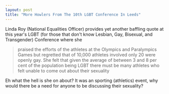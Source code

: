 ```yaml
---
layout: post
title: "More Howlers From The 10th LGBT Conference In Leeds"
---
```


Linda Roy (National Equalities Officer) provides yet another baffling quote at this year's LGBT (for those that don't know Lesbian, Gay, Bisexual, and Transgender) 
Conference where she

> praised the efforts of the athletes at the Olympics and Paralympics Games but regretted that of 10,000 athletes involved only 20 were openly gay. She felt that given 
the average of between 3 and 8 per cent of the population being LGBT there must be many athletes who felt unable to come out about their sexuality

Eh what the hell is she on about? It was an sporting (athletics) event, why would there be a need for anyone to be discussing their sexuality?